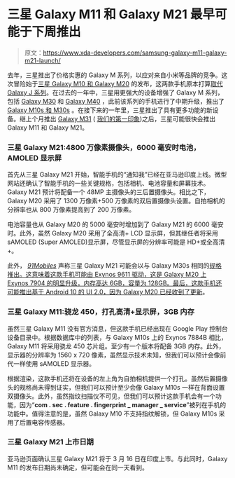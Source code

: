 # 三星 Galaxy M11 和 Galaxy M21 最早可能于下周推出

> 原文：<https://www.xda-developers.com/samsung-galaxy-m11-galaxy-m21-launch/>

去年，三星推出了价格实惠的 Galaxy M 系列，以应对来自小米等品牌的竞争。这次冒险始于[三星 Galaxy M10 和 Galaxy M20](https://www.xda-developers.com/samsung-galaxy-m20-m10-india-launch/) 的发布，这两款手机原本打算[取代 Galaxy J 系列](https://www.xda-developers.com/samsung-galaxy-j-renamed-galaxy-a/)。在过去的一年中，三星用更强大的设备增强了 Galaxy M 系列，包括 [Galaxy M30](https://www.xda-developers.com/samsung-galaxy-m30-india-launch-specifications/) 和 [Galaxy M40](https://www.xda-developers.com/samsung-galaxy-m40-infinity-o-india/) ，此前该系列的手机进行了中期升级，推出了 [Galaxy M10s 和 M30s](https://www.xda-developers.com/samsung-galaxy-m30s-with-6000mah-battery-48mp-triple-cameras-galaxy-m10s-india/) 。在接下来的一年里，三星推出了具有更多功能的新设备。继上个月推出 [Galaxy M31](https://www.xda-developers.com/samsung-galaxy-m31-64mp-quad-camera-one-ui-2-android-10-launch-india/) ( [我们的第一印象](https://www.xda-developers.com/samsung-galaxy-m31-hands-on/))之后，三星可能很快会推出 Galaxy M11 和 Galaxy M21。

### 三星 Galaxy M21:4800 万像素摄像头，6000 毫安时电池，AMOLED 显示屏

首先从三星 Galaxy M21 开始，智能手机的“通知我”已经在亚马逊印度上线。微型网站还确认了智能手机的一些关键规格，包括相机、电池容量和屏幕技术。Galaxy M21 预计将配备一个 48MP 主摄像头的三后置摄像头。相比之下，Galaxy M20 采用了 1300 万像素+500 万像素的双后置摄像头设置。自拍相机的分辨率也从 800 万像素提高到了 200 万像素。

电池容量也从 Galaxy M20 的 5000 毫安时增加到了 Galaxy M21 的 6000 毫安时。此外，虽然 Galaxy M20 采用了全高清+ LCD 显示屏，但其继任者将采用 sAMOLED (Super AMOLED)显示屏，尽管显示屏的分辨率可能是 HD+或全高清+。

此外， *[91Mobiles](https://www.91mobiles.com/hub/exclusive-samsung-galaxy-m21-launch-same-specifications-as-m30s-galaxy-m01-m01s-in-works/)* 声称三星 Galaxy M21 可能会以与 Galaxy M30s 相同的[规格推出。这意味着这款手机可能由 Exynos 9611 驱动，这是 Galaxy M20 上 Exynos 7904 的明显升级，内存高达 6GB，容量为 128GB。最后，这款手机还可能推出基于 Android 10 的 UI 2.0，因为 Galaxy M20 已经收到了更新](https://www.xda-developers.com/samsung-galaxy-m30s-galaxy-a50s-review-comparison/)。

### 三星 Galaxy M11:骁龙 450，打孔高清+显示屏，3GB 内存

虽然三星 Galaxy M11 没有官方消息，但这款手机已经出现在 Google Play 控制台设备目录中。根据数据库中的列表，与 Galaxy M10s 上的 Exynos 7884B 相比，Galaxy M11 将采用骁龙 450 芯片组。至少有一个版本将配备 3GB 内存。此外，显示器的分辨率为 1560 x 720 像素，虽然显示技术未知，但我们可以预计会像前代一样使用 sAMOLED 显示器。

根据渲染，这款手机还将在设备的左上角为自拍相机提供一个打孔。虽然后置摄像头的规格尚未得到证实，但我们可以预计至少会像 Galaxy M10s 一样在背面设置双摄像头。此外，虽然指纹扫描仪不可见，但我们可以预计这款手机会有一个功能，因为“**com . sec . feature . fingerprint _ manager _ service**”被列在手机的功能中。值得注意的是，虽然 Galaxy M10 不支持指纹解锁，但 Galaxy M10s 采用了后置电容传感器。

### 三星 Galaxy M21 上市日期

亚马逊页面确认三星 Galaxy M21 将于 3 月 16 日在印度上市。与此同时，Galaxy M11 的发布日期尚未确定，但可能会在同一天看到。